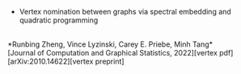 - Vertex nomination between graphs via spectral embedding and quadratic programming
<br>
*Runbing Zheng, Vince Lyzinski, Carey E. Priebe, Minh Tang*
<br>
[Journal of Computation and Graphical Statistics, 2022][vertex pdf]
<br>
[arXiv:2010.14622][vertex preprint]

[vertex preprint]:https://arxiv.org/abs/2010.14622
[vertex pdf]:https://doi.org/10.1080/10618600.2022.2060238
